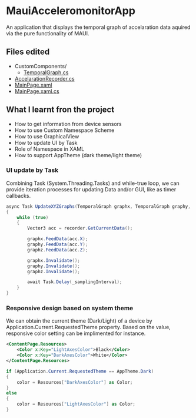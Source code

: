 # MauiAcceleromonitorApp

An application that displays the temporal graph of accelaration data aquired via the pure functionality of MAUI.

## Files edited
 - CustomComponents/
     - [TemporalGraph.cs](./CustomComponents/TemporalGraph.cs)
 - [AccelarationRecorder.cs](./AccelarationRecorder.cs)
 - [MainPage.xaml](./MainPage.xaml)
 - [MainPage.xaml.cs](./MainPage.xaml.cs)

## What I learnt fron the project

- How to get information from device sensors
- How to use Custom Namespace Scheme
- How to use GraphicalView
- How to update UI by Task
- Role of Namespace in XAML
- How to support AppTheme (dark theme/light theme)

### UI update by Task

Combining Task (System.Threading.Tasks) and while-true loop, we can provide iteration processes for updating Data and/or GUI, like as timer callbacks.

```csharp
async Task UpdateXYZGraphs(TemporalGraph graphx, TemporalGraph graphy, TemporalGraph graphz, AccelarationRecorder recorder)
{
    while (true)
    {
        Vector3 acc = recorder.GetCurrentData();

        graphx.FeedData(acc.X);
        graphy.FeedData(acc.Y);
        graphz.FeedData(acc.Z);

        graphx.Invalidate();
        graphy.Invalidate();
        graphz.Invalidate();

        await Task.Delay(_samplingInterval);
    }
}
```

### Responsive design based on system theme

We can obtain the current theme (Dark/Light) of a device by Application.Current.RequestedTheme property. Based on the value, responsive color setting can be implimented for instance. 

```xml
<ContentPage.Resources>
    <Color x:Key="LightAxesColor">Black</Color>
    <Color x:Key="DarkAxesColor">White</Color>
</ContentPage.Resources>
```

```csharp
if (Application.Current.RequestedTheme == AppTheme.Dark)
{
    color = Resources["DarkAxesColor"] as Color;
}
else
{
    color = Resources["LightAxesColor"] as Color;
}
```
